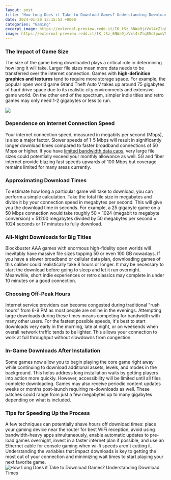```yaml
---
layout: post
title: "How Long Does it Take to Download Games? Understanding Download Times"
date: 2024-01-20 13:15:53 +0000
categories: "Gaming"
excerpt_image: https://external-preview.redd.it/IK_tSz_6NWa9jzVxl4rZlq85c5pwmV53klFZI7KVppY.png?auto=webp&amp;s=0b68c91e277dec7cf5a0cb0b21dd98f9076ec1a1
image: https://external-preview.redd.it/IK_tSz_6NWa9jzVxl4rZlq85c5pwmV53klFZI7KVppY.png?auto=webp&amp;s=0b68c91e277dec7cf5a0cb0b21dd98f9076ec1a1
---
```


### The Impact of Game Size
The size of the game being downloaded plays a critical role in determining how long it will take. Larger file sizes mean more data needs to be transferred over the internet connection. Games with **high-definition graphics and textures** tend to require more storage space. For example, the popular open world game Grand Theft Auto V takes up around 75 gigabytes of hard drive space due to its realistic city environments and extensive game world. On the other end of the spectrum, simpler indie titles and retro games may only need 1-2 gigabytes or less to run.

![](https://i.ytimg.com/vi/HwDAqZOVwbk/maxresdefault.jpg)
### Dependence on Internet Connection Speed 
Your internet connection speed, measured in megabits per second (Mbps), is also a major factor. Slower speeds of 1-5 Mbps will result in significantly longer download times compared to faster broadband connections of 50 Mbps or higher. If you have [limited bandwidth data caps](https://store.fi.io.vn/womens-cute-doberman-dog-face-pup-pet-puppy-lover-best-dad-mom-ever-v-neck-t-shirt/men&), very large file sizes could potentially exceed your monthly allowance as well. 5G and fiber internet provide blazing fast speeds upwards of 100 Mbps but coverage remains limited for many areas currently.
### Approximating Download Times
To estimate how long a particular game will take to download, you can perform a simple calculation. Take the total file size in megabytes and divide it by your connection speed in megabytes per second. This will give you the download time in seconds. For example, a 25 gigabyte game on a 50 Mbps connection would take roughly 50 * 1024 (megabit to megabyte conversion) = 51200 megabytes divided by 50 megabytes per second = 1024 seconds or 17 minutes to fully download.
### All-Night Downloads for Big Titles
Blockbuster AAA games with enormous high-fidelity open worlds will inevitably have massive file sizes topping 50 or even 100 GB nowadays. If you have a slower broadband or cellular data plan, downloading games of this caliber could realistically take 8 hours or longer. It may be necessary to start the download before going to sleep and let it run overnight. Meanwhile, short indie experiences or retro classics may complete in under 10 minutes on a good connection.
### Choosing Off-Peak Hours 
Internet service providers can become congested during traditional "rush hours" from 6-9 PM as most people are online in the evenings. Attempting large downloads during these times means competing for bandwidth with many other users. For the fastest possible speeds, it's best to start downloads very early in the morning, late at night, or on weekends when overall network traffic tends to be lighter. This allows your connection to work at full throughput without slowdowns from congestion.
### In-Game Downloads After Installation
Some games now allow you to begin playing the core game right away while continuing to download additional assets, levels, and modes in the background. This helps address long installation waits by getting players into action more quickly. However, accessibility will be limited until all files complete downloading. Games may also receive periodic content updates weeks or months post-launch requiring re-downloads as well. These patches could range from just a few megabytes up to many gigabytes depending on what is included.
### Tips for Speeding Up the Process  
A few techniques can potentially shave hours off download times: place your gaming device near the router for best WiFi reception, avoid using bandwidth-heavy apps simultaneously, enable automatic updates to pre-load games overnight, invest in a faster internet plan if possible, and use an Ethernet cable for console gaming when wi-fi speeds aren't cutting it. Understanding the variables that impact downloads is key to getting the most out of your connection and minimizing wait times to start playing your next favorite game.
![How Long Does it Take to Download Games? Understanding Download Times](https://external-preview.redd.it/IK_tSz_6NWa9jzVxl4rZlq85c5pwmV53klFZI7KVppY.png?auto=webp&amp;s=0b68c91e277dec7cf5a0cb0b21dd98f9076ec1a1)
